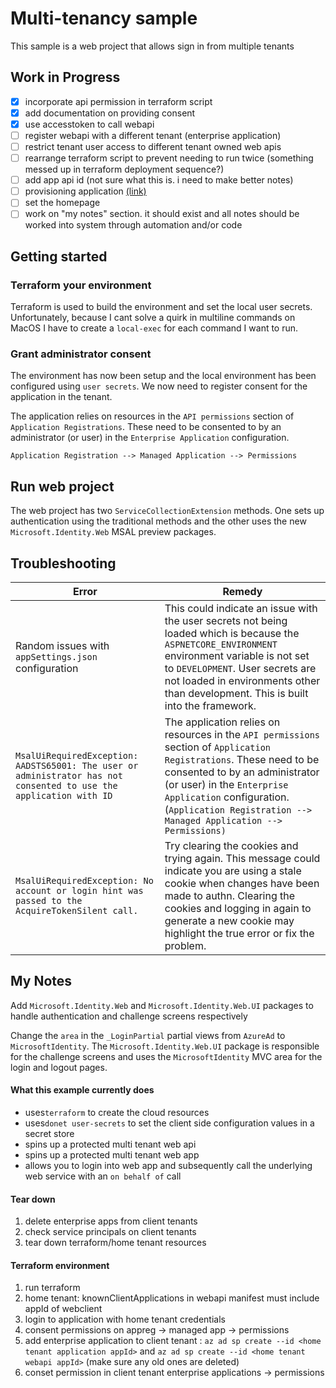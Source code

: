 # Multi-tenancy sample

This sample is a web project that allows sign in from multiple tenants

## Work in Progress

- [X] incorporate api permission in terraform script
- [X] add documentation on providing consent
- [X] use accesstoken to call webapi
- [ ] register webapi with a different tenant (enterprise application)
- [ ] restrict tenant user access to different tenant owned web apis
- [ ] rearrange terraform script to prevent needing to run twice (something messed up in terraform deployment sequence?)
- [ ] add app api id (not sure what this is.  i need to make better notes)
- [ ] provisioning application [(link)](https://docs.microsoft.com/en-us/azure/active-directory/app-provisioning/user-provisioning)
- [ ] set the homepage
- [ ] work on "my notes" section.  it should exist and all notes should be worked into system through automation and/or code

## Getting started

### Terraform your environment
Terraform is used to build the environment and set the local user secrets.  Unfortunately, because I cant solve a quirk in multiline commands on MacOS I have to create a `local-exec` for each command I want to run.

### Grant administrator consent
The environment has now been setup and the local environment has been configured using `user secrets`.  We now need to register consent for the application in the tenant.

The application relies on resources in the `API permissions` section of `Application Registrations`.  These need to be consented to by an administrator (or user) in the `Enterprise Application` configuration.

```text
Application Registration --> Managed Application --> Permissions
```
## Run web project
The web project has two `ServiceCollectionExtension` methods.  One sets up authentication using the traditional methods and the other uses the new `Microsoft.Identity.Web` MSAL preview packages.

## Troubleshooting

|Error|Remedy|
|-|-|
|Random issues with `appSettings.json` configuration| This could indicate an issue with the user secrets not being loaded which is because the `ASPNETCORE_ENVIRONMENT` environment variable is not set to `DEVELOPMENT`.  User secrets are not loaded in environments other than development.  This is built into the framework.|
|`MsalUiRequiredException: AADSTS65001: The user or administrator has not consented to use the application with ID`|The application relies on resources in the `API permissions` section of `Application Registrations`.  These need to be consented to by an administrator (or user) in the `Enterprise Application` configuration. (```Application Registration --> Managed Application --> Permissions)```|
|`MsalUiRequiredException: No account or login hint was passed to the AcquireTokenSilent call.`|Try clearing the cookies and trying again.  This message could indicate you are using a stale cookie when changes have been made to authn.  Clearing the cookies and logging in again to generate a new cookie may highlight the true error or fix the problem.|

## My Notes

Add `Microsoft.Identity.Web` and `Microsoft.Identity.Web.UI` packages to handle authentication and challenge screens respectively

Change the `area` in the `_LoginPartial` partial views from `AzureAd` to `MicrosoftIdentity`.  The `Microsoft.Identity.Web.UI` package is responsible for the challenge screens and uses the `MicrosoftIdentity` MVC area for the login and logout pages.


#### What this example currently does

- uses`terraform` to create the cloud resources
- uses`donet user-secrets` to set the client side configuration values in a secret store
- spins up a protected multi tenant web api 
- spins up a protected multi tenant web app
- allows you to login into web app and subsequently call the underlying web service with an `on behalf of` call

#### Tear down 

1. delete enterprise apps from client tenants
2. check service principals on client tenants
3. tear down terraform/home tenant resources

#### Terraform environment

1. run terraform
2. home tenant: knownClientApplications in webapi manifest must include appId of webclient
3. login to application with home tenant credentials
4. consent permissions on appreg -> managed app -> permissions
5. add enterprise application to client tenant : `az ad sp create --id <home tenant application appId>` and `az ad sp create --id <home tenant webapi appId>` (make sure any old ones are deleted)
6. conset permission in client tenant enterprise applications -> permissions